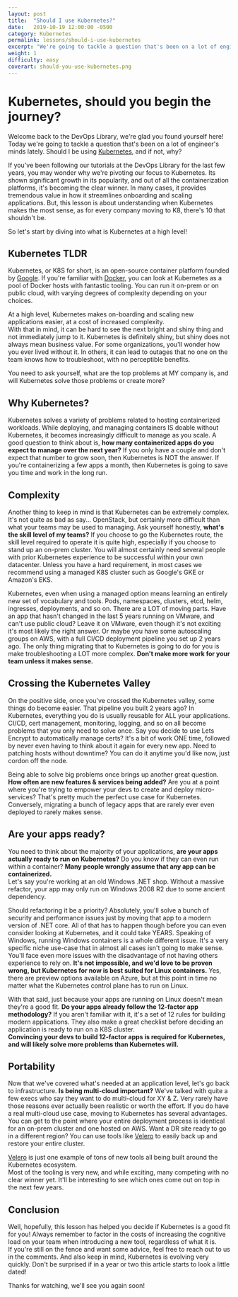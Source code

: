 ```yaml
---
layout: post
title:  "Should I use Kubernetes?"
date:   2019-10-19 12:00:00 -0500
category: Kubernetes
permalink: lessons/should-i-use-kubernetes
excerpt: "We're going to tackle a question that's been on a lot of engineer's minds lately.  Should I be using Kubernetes, and if not, why?  We'll start by diving into what is Kubernetes at a high level?"
weight: 1
difficulty: easy
coverart: should-you-use-kubernetes.png
---
```


# Kubernetes, should you begin the journey?
Welcome back to the DevOps Library, we're glad you found yourself here!  Today we're going to tackle a question that's 
been on a lot of engineer's minds lately.  Should I be using [Kubernetes](https://kubernetes.io/), and if not, why?  

If you've been following our tutorials at the DevOps Library for the last few years, you may wonder why we're pivoting 
our focus to Kubernetes.  Its shown significant growth in its popularity, and out of all the containerization platforms, 
it's becoming the clear winner.   In many cases, it provides tremendous value in how it streamlines onboarding and 
scaling applications.  But, this lesson is about understanding when Kubernetes makes the most sense, as for every 
company moving to K8, there's 10 that shouldn't be.

So let's start by diving into what is Kubernetes at a high level!

## Kubernetes TLDR
Kubernetes, or K8S for short, is an open-source container platform founded by 
[Google](https://queue.acm.org/detail.cfm?id=2898444).  If you're familiar with [Docker](https://www.docker.com/), you 
can look at Kubernetes as a pool of Docker hosts with fantastic tooling.  You can run it on-prem or on public cloud, 
with varying degrees of complexity depending on your choices.   

At a high level, Kubernetes makes on-boarding and scaling new applications easier, at a cost of increased complexity.  
With that in mind, it can be hard to see the next bright and shiny thing and not immediately jump to it.  Kubernetes is 
definitely shiny, but shiny does not always mean business value.  For some organizations, you'll wonder how you ever 
lived without it.  In others, it can lead to outages that no one on the team knows how to troubleshoot, with no 
perceptible benefits.

You need to ask yourself, what are the top problems at MY company is, and will Kubernetes solve those problems or 
create more?

## Why Kubernetes?
Kubernetes solves a variety of problems related to hosting containerized workloads.  While deploying, and managing 
containers IS doable without Kubernetes, it becomes increasingly difficult to manage as you scale.  A good question to 
think about is, **how many containerized apps do you expect to manage over the next year?**  If you only have a couple 
and don't expect that number to grow soon, then Kubernetes is NOT the answer.  If you're containerizing a few apps a 
month, then Kubernetes is going to save you time and work in the long run.

## Complexity
Another thing to keep in mind is that Kubernetes can be extremely complex.  It's not quite as bad as say... OpenStack, 
but certainly more difficult than what your teams may be used to managing.  Ask yourself honestly, **what's the skill 
level of my teams?**  If you choose to go the Kubernetes route, the skill level required to operate it is quite high, 
especially if you choose to stand up an on-prem cluster.  You will almost certainly need several people with prior 
Kubernetes experience to be successful within your own datacenter.  Unless you have a hard requirement, in most cases 
we recommend using a managed K8S cluster such as Google's GKE or Amazon's EKS.  

Kubernetes, even when using a managed option means learning an entirely new set of vocabulary and tools.  Pods, 
namespaces, clusters, etcd, helm, ingresses, deployments, and so on.  There are a LOT of moving parts.  Have an app 
that hasn't changed in the last 5 years running on VMware, and can't use public cloud?  Leave it on VMware, even though 
it's not exciting it's most likely the right answer.  Or maybe you have some autoscaling groups on AWS, with a full 
CI/CD deployment pipeline you set up 2 years ago.  The only thing migrating that to Kubernetes is going to do for you 
is make troubleshooting a LOT more complex.  **Don't make more work for your team unless it makes sense.**

## Crossing the Kubernetes Valley
On the positive side, once you've crossed the Kubernetes valley, some things do become easier.  That pipeline you 
built 2 years ago?  In Kubernetes, everything you do is usually reusable for ALL your applications.  CI/CD, cert 
management, monitoring, logging, and so on all become problems that you only need to solve once.  Say you decide to 
use Lets Encrypt to automatically manage certs?  It's a bit of work ONE time, followed by never even having to think 
about it again for every new app.  Need to patching hosts without downtime?  You can do it anytime you'd like now, 
just cordon off the node.

Being able to solve big problems once brings up another great question.  **How often are new features & services being 
added?**  Are you at a point where you're trying to empower your devs to create and deploy micro-services?  That's pretty 
much the perfect use case for Kubernetes.  Conversely, migrating a bunch of legacy apps that are rarely ever even 
deployed to rarely makes sense.  

## Are your apps ready?
You need to think about the majority of your applications, **are your apps actually ready to run on Kubernetes?**  Do 
you know if they can even run within a container?  **Many people wrongly assume that any app can be containerized.**  
Let's say you're working at an old Windows .NET shop.  Without a massive refactor, your app may only run on Windows 
2008 R2 due to some ancient dependency.

Should refactoring it be a priority?  Absolutely, you'll solve a bunch of security and performance issues just by moving 
that app to a modern version of .NET core.   All of that has to happen though before you can even consider looking at 
Kubernetes, and it could take YEARS.  Speaking of Windows, running Windows containers is a whole different issue.  It's 
a very specific niche use-case that in almost all cases isn't going to make sense.  You'll face even more issues with 
the disadvantage of not having others experience to rely on.  **It's not impossible, and we'd love to be proven wrong, 
but Kubernetes for now is best suited for Linux containers.**  Yes, there are preview options available on Azure, but at 
this point in time no matter what the Kubernetes control plane has to run on Linux.

With that said, just because your apps are running on Linux doesn't mean they're a good fit.  **Do your apps already 
follow the 12-factor app methodology?**   If you aren't familiar with it, it's a set of 12 rules for building modern 
applications.  They also make a great checklist before deciding an application is ready to run on a K8S cluster.  
**Convincing your devs to build 12-factor apps is required for Kubernetes, and will likely solve more problems than 
Kubernetes will.**

## Portability
Now that we've covered what's needed at an application level, let's go back to infrastructure.  **Is being multi-cloud 
important?**  We've talked with quite a few execs who say they want to do multi-cloud for XY & Z.  Very rarely have those 
reasons ever actually been realistic or worth the effort.  If you do have a real multi-cloud use case, moving to 
Kubernetes has several advantages.  You can get to the point where your entire deployment process is identical for an 
on-prem cluster and one hosted on AWS.  Want a DR site ready to go in a different region?  You can use tools like 
[Velero](https://velero.io/) to easily back up and restore your entire cluster.

[Velero](https://velero.io/) is just one example of tons of new tools all being built around the Kubernetes ecosystem.  
Most of the tooling is very new, and while exciting, many competing with no clear winner yet.  It'll be interesting 
to see which ones come out on top in the next few years.

## Conclusion
Well, hopefully, this lesson has helped you decide if Kubernetes is a good fit for you!  Always remember to factor in 
the costs of increasing the cognitive load on your team when introducing a new tool, regardless of what it is.  
If you're still on the fence and want some advice, feel free to reach out to us in the comments.  And also keep in 
mind, Kubernetes is evolving very quickly.  Don't be surprised if in a year or two this article starts to look a little 
dated!   

Thanks for watching, we'll see you again soon!

